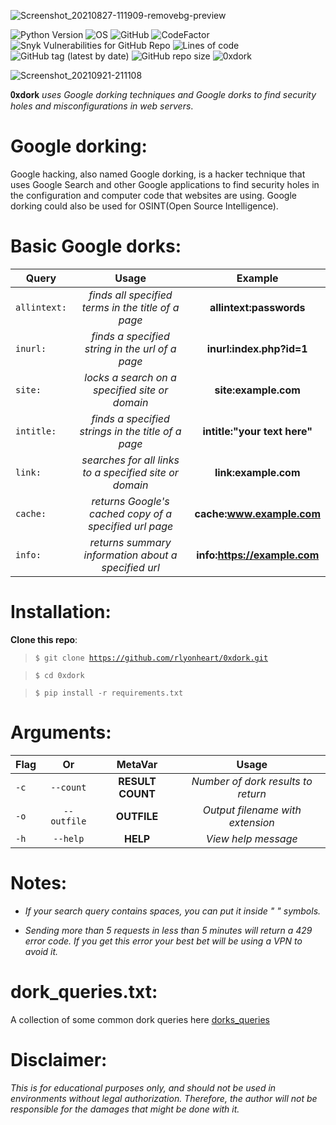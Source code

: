 ![Screenshot_20210827-111909-removebg-preview](https://user-images.githubusercontent.com/74001397/131107876-db415339-0c1d-4876-8665-fe9b76c4518c.png)

![Python Version](https://img.shields.io/badge/python-3.x-blue?style=flat&logo=python)
![OS](https://img.shields.io/badge/OS-GNU%2FLinux-red?style=flat&logo=linux)
![GitHub](https://img.shields.io/github/license/rlyonheart/0xdork?ystyle=flat)
![CodeFactor](https://www.codefactor.io/repository/github/rlyonheart/0xdork/badge)
![Snyk Vulnerabilities for GitHub Repo](https://img.shields.io/snyk/vulnerabilities/github/rlyonheart/0xdork)
![Lines of code](https://img.shields.io/tokei/lines/github/rlyonheart/0xdork)
![GitHub tag (latest by date)](https://img.shields.io/github/v/tag/rlyonheart/0xdork)
![GitHub repo size](https://img.shields.io/github/repo-size/rlyonheart/0xdork)
![0xdork](https://user-images.githubusercontent.com/74001397/134265208-5b576cc7-b20e-4ae0-9f1c-8500571ed3d6.gif)


![Screenshot_20210921-211108](https://user-images.githubusercontent.com/74001397/134234528-d838820c-bbfa-4576-946c-4227bff89e01.jpg)


 𝟎𝐱𝐝𝐨𝐫𝐤 *uses Google dorking techniques and Google dorks to find security holes and misconfigurations in web servers*.

 # Google dorking:
 Google hacking, also named Google dorking, is a hacker technique that uses Google Search and other Google applications to find security holes in the configuration and computer code that websites are using. Google dorking could also be used for OSINT(Open Source Intelligence).
 
# Basic Google dorks:
| Query         | Usage     | Example |
| ------------- |:---------:|:-------:|
| <code>allintext:</code> | *finds all specified terms in the title of a page* |  **allintext:passwords** |
| <code>inurl:</code> | *finds a specified string in the url of a page*      |   **inurl:index.php?id=1** |
| <code>site:</code> |  *locks a search on a specified site or domain*  |  **site:example.com**  |
| <code>intitle:</code> |  *finds a specified strings in the title of a page* |  **intitle:"your text here"** |
| <code>link:</code> | *searches for all links to a specified site or domain* | **link:example.com** |
| <code>cache:</code> | *returns Google's cached copy of a specified url page* | **cache:www.example.com** |
| <code>info:</code> | *returns summary information about a specified url* | **info:https://example.com** |

# Installation:
**Clone this repo**:
> <code>$ git clone https://github.com/rlyonheart/0xdork.git</code>

> <code>$ cd 0xdork</code>

> <code>$ pip install -r requirements.txt</code>

# Arguments:

| Flag           | Or            |MetaVar|                 Usage|
| ------------- |:-------------:|:----------------------:|:---------:|
| <code>-c</code>           | <code>--count</code>    | **RESULT COUNT** |  *Number of dork results to return* |
| <code>-o</code>      | <code>--outfile</code>      |   **OUTFILE** |  *Output filename with extension*  |
| <code>-h</code> | <code>--help</code>  |  **HELP**  |  *View help message*  |

# Notes:

* *If your search query contains spaces, you can put it inside " " symbols.*

* *Sending more than 5 requests in less than 5 minutes will return a 429 error code. If you get this error your best bet will be using a VPN to avoid it.*


# dork_queries.txt:
A collection of some common dork queries here [dorks_queries](https://github.com/rlyonheart/0xdork/blob/master/dork_queries.txt)



  
  # Disclaimer:
  *This is for educational purposes only, and should not be used in environments without legal authorization. Therefore, the author will not be responsible for the damages that might be done with it.*
  
  

 



